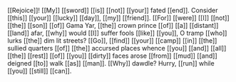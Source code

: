 [[Rejoice]]! [[My]] [[sword]] [[is]] [[not]] [[your]] fated [[end]]. Consider [[this]] [[your]] [[lucky]] [[day]], [[my]] [[friend]]. [[For]] [[were]] [[I]] [[not]] [[the]] [[son]] [[of]] Gama Yar, [[the]] crown prince [[of]] [[a]] [[distant]] [[land]] afar, [[why]] would [[I]] suffer fools [[like]] [[you]], O tramp [[who]] lurks [[the]] dim lit streets? [[Go]], [[find]] [[your]] [[camp]] [[in]] [[the]] sullied quarters [[of]] [[the]] accursed places whence [[you]] [[and]] [[all]] [[the]] [[rest]] [[of]] [[you]] [[dirty]] faces arose [[from]] [[mud]] [[and]] deigned [[to]] walk [[as]] [[man]]. [[Why]] dawdle? Hurry, [[run]] while [[you]] [[still]] [[can]].